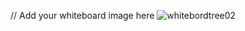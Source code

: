 // Add your whiteboard image here
![whitebordtree02](/home/rubaalbrezat/Code-Challenges-and-Algorithms/javascript/code-challenges/tree-challenges/challenge01/tree01.jpg "tree02")